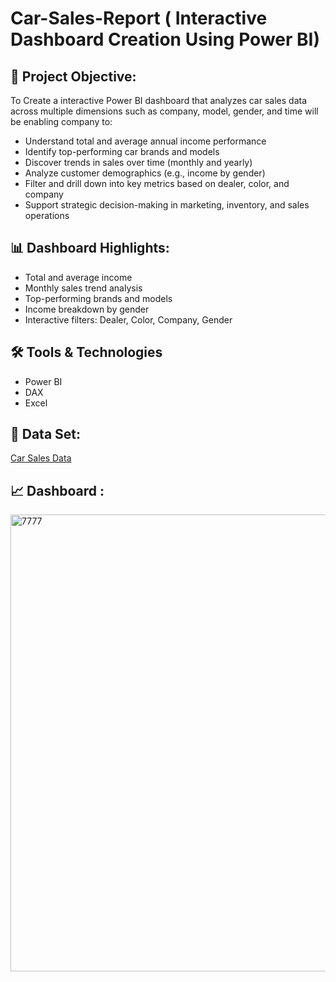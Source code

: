 # Car-Sales-Report ( Interactive Dashboard Creation Using Power BI)
## 🎯 Project Objective:

To Create a interactive Power BI dashboard that analyzes car sales data across multiple dimensions such as company, model, gender, and time will be enabling company  to:
* Understand total and average annual income performance
* Identify top-performing car brands and models
* Discover trends in sales over time (monthly and yearly)
* Analyze customer demographics (e.g., income by gender)
* Filter and drill down into key metrics based on dealer, color, and company
* Support strategic decision-making in marketing, inventory, and sales operations

## 📊 Dashboard Highlights:

* Total and average income
* Monthly sales trend analysis
* Top-performing brands and models
* Income breakdown by gender
* Interactive filters: Dealer, Color, Company, Gender

## 🛠 Tools & Technologies
* Power BI 
* DAX
* Excel

## 📂 Data Set:
<a href="https://github.com/MDRIDOYDA/Car-Sales-Report/blob/main/car%20sales.xlsx">Car Sales Data </a>

## 📈 Dashboard :
<img width="1293" height="731" alt="7777" src="https://github.com/user-attachments/assets/5413e062-0671-4bd8-82e1-88033697eeff" />



